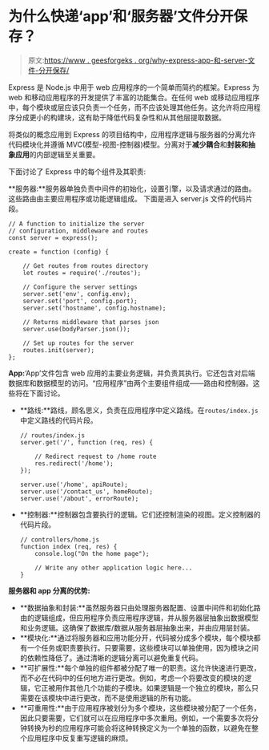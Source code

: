 # 为什么快递‘app’和‘服务器’文件分开保存？

> 原文:[https://www . geesforgeks . org/why-express-app-和-server-文件-分开保存/](https://www.geeksforgeeks.org/why-express-app-and-server-files-kept-separately/)

Express 是 Node.js 中用于 web 应用程序的一个简单而简约的框架。Express 为 web 和移动应用程序的开发提供了丰富的功能集合。在任何 web 或移动应用程序中，每个模块或层应该只负责一个任务，而不应该处理其他任务。这允许将应用程序分成更小的构建块，这有助于降低代码复杂性和从其他层提取数据。

将类似的概念应用到 Express 的项目结构中，应用程序逻辑与服务器的分离允许代码模块化并遵循 MVC(模型-视图-控制器)模型。分离对于**减少耦合**和**封装和抽象应用**的内部逻辑至关重要。

下面讨论了 Express 中的每个组件及其职责:

**服务器:**服务器单独负责中间件的初始化，设置引擎，以及请求通过的路由。这些路由由主要应用程序或功能逻辑组成。
下面是进入 server.js 文件的代码片段。

```
// A function to initialize the server
// configuration, middleware and routes
const server = express();

create = function (config) {

    // Get routes from routes directory
    let routes = require('./routes');

    // Configure the server settings
    server.set('env', config.env);
    server.set('port', config.port);
    server.set('hostname', config.hostname);

    // Returns middleware that parses json
    server.use(bodyParser.json());

    // Set up routes for the server
    routes.init(server);
};
```

**App:**‘App’文件包含 web 应用的主要业务逻辑，并负责其执行。它还包含对后端数据库和数据模型的访问。“应用程序”由两个主要组件组成——路由和控制器。这些将在下面讨论。

*   **路线:**路线，顾名思义，负责在应用程序中定义路线。在`routes/index.js`中定义路线的代码片段。

    ```
    // routes/index.js
    server.get('/', function (req, res) {

        // Redirect request to /home route 
        res.redirect('/home');
    });

    server.use('/home', apiRoute);
    server.use('/contact_us', homeRoute);
    server.use('/about', errorRoute);
    ```

*   **控制器:**控制器包含要执行的逻辑。它们还控制渲染的视图。定义控制器的代码片段。

    ```
    // controllers/home.js
    function index (req, res) {
        console.log("On the home page");

        // Write any other application logic here...
    }
    ```

**服务器和 app 分离的优势:**

*   **数据抽象和封装:**虽然服务器只由处理服务器配置、设置中间件和初始化路由的逻辑组成，但应用程序负责应用程序逻辑，并从服务器层抽象出数据模型和业务逻辑。这确保了数据库/数据从服务器层抽象出来，并由应用层封装。
*   **模块化:**通过将服务器和应用功能分开，代码被分成多个模块，每个模块都有一个任务或职责要执行。只要需要，这些模块可以单独使用，因为模块之间的依赖性降低了。通过清晰的逻辑分离可以避免重复代码。
*   **可扩展性:**每个单独的组件都被分配了唯一的职责。这允许快速进行更改，而不必在代码中的任何地方进行更改。例如，考虑一个将要改变的模块的逻辑，它正被用作其他几个功能的子模块。如果逻辑是一个独立的模块，那么只需要在该模块中进行更改，而不是使用逻辑的所有功能。
*   **可重用性:**由于应用程序被划分为多个模块，这些模块被分配了一个任务，因此只要需要，它们就可以在应用程序中多次重用。例如，一个需要多次将分钟转换为秒的应用程序可能会将这种转换定义为一个单独的函数，以避免在整个应用程序中反复重写逻辑的麻烦。